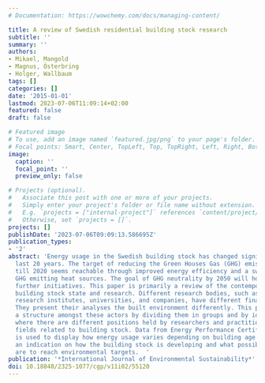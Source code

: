 ```yaml
---
# Documentation: https://wowchemy.com/docs/managing-content/

title: A review of Swedish residential building stock research
subtitle: ''
summary: ''
authors:
- Mikael, Mangold
- Magnus, Österbring
- Holger, Wallbaum
tags: []
categories: []
date: '2015-01-01'
lastmod: 2023-07-06T11:09:14+02:00
featured: false
draft: false

# Featured image
# To use, add an image named `featured.jpg/png` to your page's folder.
# Focal points: Smart, Center, TopLeft, Top, TopRight, Left, Right, BottomLeft, Bottom, BottomRight.
image:
  caption: ''
  focal_point: ''
  preview_only: false

# Projects (optional).
#   Associate this post with one or more of your projects.
#   Simply enter your project's folder or file name without extension.
#   E.g. `projects = ["internal-project"]` references `content/project/deep-learning/index.md`.
#   Otherwise, set `projects = []`.
projects: []
publishDate: '2023-07-06T09:09:13.586695Z'
publication_types:
- '2'
abstract: 'Energy usage in the Swedish building stock has changed significantly the
  last 20 years. The target of reducing the Green Houses Gas (GHG) emissions by 40%
  till 2020 seems reachable through improved energy efficiency and a switch to less
  GHG emitting heat sources. The goal of GHG neutrality by 2050 will however require
  further initiatives. This paper is primarily a review of the contemporary Swedish
  building stock state and research. Different research bodies, such as government
  research institutes, universities, and companies, have different financing and foci.
  They present their analyses the built environment differently. This paper creates
  a structure amongst these actors by dividing them in groups and by identifying topics
  where there are different positions held by researchers and practitioners in the
  fields related to building stock. Data from Energy Performance Certificates (EPC)
  is used to display how energy usage varies depending on building age. This gives
  an indication on how the building stock is developing and what possibilities there
  are to reach environmental targets.  '
publication: '*International Journal of Environmental Sustainability*'
doi: 10.18848/2325-1077/cgp/v11i02/55120
---
```

